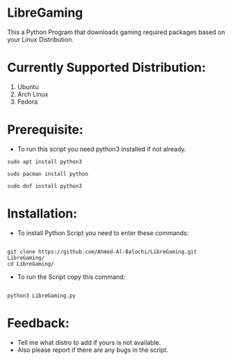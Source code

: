 # LibreGaming
This a Python Program that downloads gaming required packages based on your Linux Distribution.

# Currently Supported Distribution:
1. Ubuntu
2. Arch Linux
3. Fedora

# Prerequisite:
* To run this script you need python3 installed if not already.

```
sudo apt install python3
```

```
sudo pacman install python
```

```
sudo dnf install python3
```

# Installation:
* To install Python Script you need to enter these commands:
```

git clone https://github.com/Ahmed-Al-Balochi/LibreGaming.git LibreGaming/
cd LibreGaming/

```

* To run the Script copy this command:
```

python3 LibreGaming.py

```

# Feedback:
* Tell me what distro to add if yours is not available.
* Also please report if there are any bugs in the script.